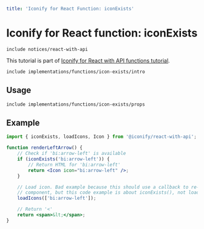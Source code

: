 ```yaml
title: 'Iconify for React Function: iconExists'
```

# Iconify for React function: iconExists

`include notices/react-with-api`

This tutorial is part of [Iconify for React with API functions tutorial](./index.md#functions).

`include implementations/functions/icon-exists/intro`

## Usage

`include implementations/functions/icon-exists/props`

## Example

```jsx
import { iconExists, loadIcons, Icon } from '@iconify/react-with-api';

function renderLeftArrow() {
	// Check if 'bi:arrow-left' is available
	if (iconExists('bi:arrow-left')) {
		// Return HTML for 'bi:arrow-left'
		return <Icon icon="bi:arrow-left" />;
	}

	// Load icon. Bad example because this should use a callback to re-render arrow in a stateful
	// component, but this code example is about iconExists(), not loadIcons()
	loadIcons(['bi:arrow-left']);

	// Return '<'
	return <span>&lt;</span>;
}
```
